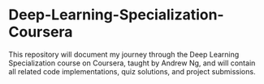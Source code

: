 # Deep-Learning-Specialization-Coursera

This repository will document my journey through the Deep Learning Specialization course on Coursera, taught by Andrew Ng, and will contain all related code implementations, quiz solutions, and project submissions.
